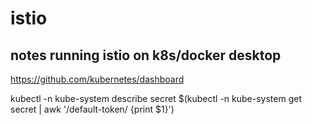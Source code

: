 # istio

## notes running istio on k8s/docker desktop

https://github.com/kubernetes/dashboard

kubectl -n kube-system describe secret $(kubectl -n kube-system get secret | awk '/default-token/ {print $1}')


